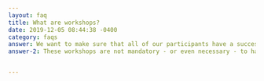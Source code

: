 ```yaml
---
layout: faq
title: What are workshops?
date: 2019-12-05 08:44:38 -0400
category: faqs
answer: We want to make sure that all of our participants have a successful experience in the Massachusetts Math Modeling Jam. To do so, we will run workshops on the week leading up to the competition that cover some of the basic skills used during a math modeling competition.
answer-2: These workshops are not mandatory - or even necessary - to have fun and do well, but they provide important skills that can help during the competition and future STEM endeavors. We hope you'll be able to make it, and recommend that you attend at least a couple. Note that your workshop attendance has no impact on your team's standing or final judging during the jam.


---
```

